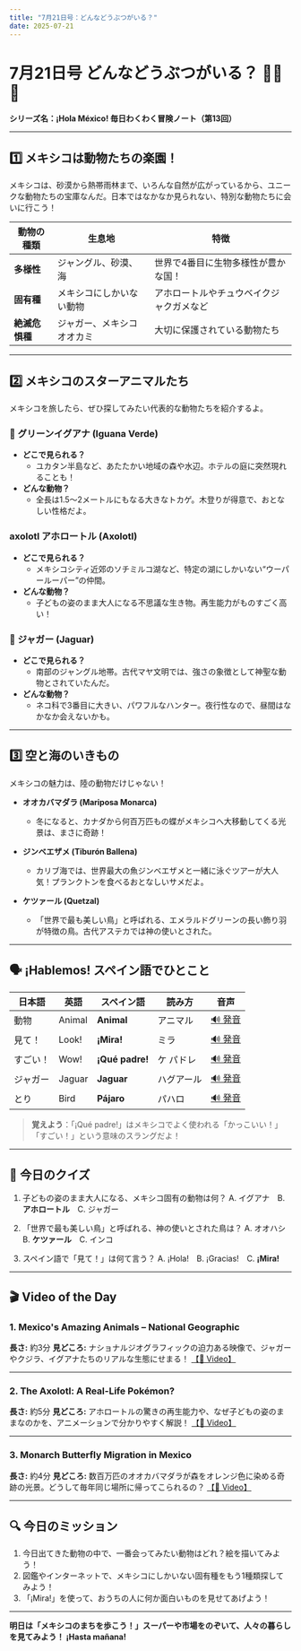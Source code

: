 ```yaml
---
title: "7月21日号：どんなどうぶつがいる？"
date: 2025-07-21
---
```


# 7月21日号 どんなどうぶつがいる？ 🦎🐒🦋
**シリーズ名：¡Hola México! 毎日わくわく冒険ノート（第13回）**

---

## 1️⃣ メキシコは動物たちの楽園！

メキシコは、砂漠から熱帯雨林まで、いろんな自然が広がっているから、ユニークな動物たちの宝庫なんだ。日本ではなかなか見られない、特別な動物たちに会いに行こう！

| 動物の種類 | 生息地 | 特徴 |
|------------|--------|------|
| **多様性** | ジャングル、砂漠、海 | 世界で4番目に生物多様性が豊かな国！ |
| **固有種** | メキシコにしかいない動物 | アホロートルやチュウベイクジャクガメなど |
| **絶滅危惧種** | ジャガー、メキシコオオカミ | 大切に保護されている動物たち |

---

## 2️⃣ メキシコのスターアニマルたち

メキシコを旅したら、ぜひ探してみたい代表的な動物たちを紹介するよ。

### 🦎 **グリーンイグアナ (Iguana Verde)**
- **どこで見られる？**
  - ユカタン半島など、あたたかい地域の森や水辺。ホテルの庭に突然現れることも！
- **どんな動物？**
  - 全長は1.5〜2メートルにもなる大きなトカゲ。木登りが得意で、おとなしい性格だよ。

###  axolotl **アホロートル (Axolotl)**
- **どこで見られる？**
  - メキシコシティ近郊のソチミルコ湖など、特定の湖にしかいない“ウーパールーパー”の仲間。
- **どんな動物？**
  - 子どもの姿のまま大人になる不思議な生き物。再生能力がものすごく高い！

### 🐆 **ジャガー (Jaguar)**
- **どこで見られる？**
  - 南部のジャングル地帯。古代マヤ文明では、強さの象徴として神聖な動物とされていたんだ。
- **どんな動物？**
  - ネコ科で3番目に大きい、パワフルなハンター。夜行性なので、昼間はなかなか会えないかも。

---

## 3️⃣ 空と海のいきもの

メキシコの魅力は、陸の動物だけじゃない！

- **オオカバマダラ (Mariposa Monarca)**
  - 冬になると、カナダから何百万匹もの蝶がメキシコへ大移動してくる光景は、まさに奇跡！

- **ジンベエザメ (Tiburón Ballena)**
  - カリブ海では、世界最大の魚ジンベエザメと一緒に泳ぐツアーが大人気！プランクトンを食べるおとなしいサメだよ。

- **ケツァール (Quetzal)**
  - 「世界で最も美しい鳥」と呼ばれる、エメラルドグリーンの長い飾り羽が特徴の鳥。古代アステカでは神の使いとされた。

---

## 🗣️ ¡Hablemos! スペイン語でひとこと

| 日本語 | 英語 | スペイン語 | 読み方 | 音声 |
|--------|------|------------|--------|------|
| 動物 | Animal | **Animal** | アニマル | [🔊 発音](https://www.spanishdict.com/pronunciation/animal) |
| 見て！ | Look! | **¡Mira!** | ミラ | [🔊 発音](https://www.spanishdict.com/pronunciation/mira) |
| すごい！ | Wow! | **¡Qué padre!** | ケ パドレ | [🔊 発音](https://www.spanishdict.com/pronunciation/que%20padre) |
| ジャガー | Jaguar | **Jaguar** | ハグアール | [🔊 発音](https://www.spanishdict.com/pronunciation/jaguar) |
| とり | Bird | **Pájaro** | パハロ | [🔊 発音](https://www.spanishdict.com/pronunciation/p%C3%A1jaro) |

> **覚えよう**：「¡Qué padre!」はメキシコでよく使われる「かっこいい！」「すごい！」という意味のスラングだよ！

---

## 🎲 今日のクイズ

1. 子どもの姿のまま大人になる、メキシコ固有の動物は何？
   A. イグアナ　B. **アホロートル**　C. ジャガー

2. 「世界で最も美しい鳥」と呼ばれる、神の使いとされた鳥は？
   A. オオハシ　B. **ケツァール**　C. インコ

3. スペイン語で「見て！」は何て言う？
   A. ¡Hola!　B. ¡Gracias!　C. **¡Mira!**

---

## 🎬 Video of the Day

### 1. **Mexico's Amazing Animals – National Geographic**

**長さ:** 約3分
**見どころ:** ナショナルジオグラフィックの迫力ある映像で、ジャガーやクジラ、イグアナたちのリアルな生態にせまる！
[【🔗 Video】](https://www.youtube.com/watch?v=F2z_S4_yG94)

---

### 2. **The Axolotl: A Real-Life Pokémon?**

**長さ:** 約5分
**見どころ:** アホロートルの驚きの再生能力や、なぜ子どもの姿のままなのかを、アニメーションで分かりやすく解説！
[【🔗 Video】](https://www.youtube.com/watch?v=cj0A-Sx-1dY)

---

### 3. **Monarch Butterfly Migration in Mexico**

**長さ:** 約4分
**見どころ:** 数百万匹のオオカバマダラが森をオレンジ色に染める奇跡の光景。どうして毎年同じ場所に帰ってこられるの？
[【🔗 Video】](https://www.youtube.com/watch?v=lXy2eQ3b-28)

---

## 🔍 今日のミッション

1. 今日出てきた動物の中で、一番会ってみたい動物はどれ？絵を描いてみよう！
2. 図鑑やインターネットで、メキシコにしかいない固有種をもう1種類探してみよう！
3. 「¡Mira!」を使って、おうちの人に何か面白いものを見せてあげよう！

---

**明日は「メキシコのまちを歩こう！」スーパーや市場をのぞいて、人々の暮らしを見てみよう！ ¡Hasta mañana!**
